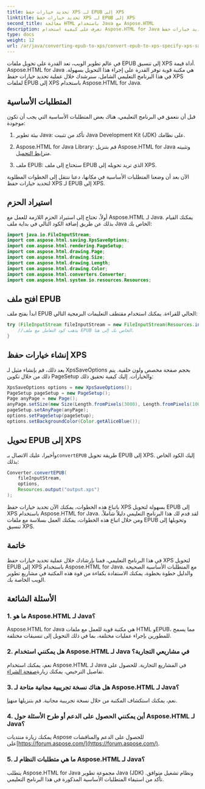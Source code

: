 ```yaml
---
title: تحديد خيارات حفظ XPS لـ EPUB إلى XPS
linktitle: تحديد خيارات حفظ XPS لـ EPUB إلى XPS
second_title: معالجة HTML باستخدام Java مع Aspose.HTML
description: تعرف على كيفية استخدام Aspose.HTML for Java لتحديد خيارات حفظ XPS لملفات EPUB إلى XPS في هذا البرنامج التعليمي خطوة بخطوة. قم بتحويل ملفات EPUB بسلاسة.
type: docs
weight: 12
url: /ar/java/converting-epub-to-xps/convert-epub-to-xps-specify-xps-save-options/
---
```

في عالم تطوير الويب، تعد القدرة على تحويل ملفات EPUB إلى تنسيق XPS أداة قيمة. Aspose.HTML for Java هي مكتبة قوية توفر القدرة على إجراء هذا التحويل بسهولة. في هذا البرنامج التعليمي الشامل، سنرشدك خلال عملية تحديد خيارات حفظ XPS لملفات EPUB إلى XPS باستخدام Aspose.HTML for Java.

## المتطلبات الأساسية

قبل أن نتعمق في البرنامج التعليمي، هناك بعض المتطلبات الأساسية التي يجب أن تكون موجودة:

1. بيئة تطوير Java: تأكد من تثبيت Java Development Kit (JDK) على نظامك.

2.  Aspose.HTML for Java Library: قم بتنزيل Aspose.HTML for Java وتثبيته من[رابط التحميل](https://releases.aspose.com/html/java/).

3. ملف EPUB: ستحتاج إلى ملف EPUB الذي تريد تحويله إلى XPS.

الآن بعد أن وضعنا المتطلبات الأساسية في مكانها، دعنا ننتقل إلى الخطوات المطلوبة لتحديد خيارات حفظ XPS لـ EPUB إلى XPS.

## استيراد الحزم

أولاً، تحتاج إلى استيراد الحزم اللازمة للعمل مع Aspose.HTML لـ Java. يمكنك القيام بذلك عن طريق إضافة الكود التالي في بداية ملف Java الخاص بك:

```java
import java.io.FileInputStream;
import com.aspose.html.saving.XpsSaveOptions;
import com.aspose.html.rendering.PageSetup;
import com.aspose.html.drawing.Page;
import com.aspose.html.drawing.Size;
import com.aspose.html.drawing.Length;
import com.aspose.html.drawing.Color;
import com.aspose.html.converters.Converter;
import com.aspose.html.system.io.resources.Resources;
```

## افتح ملف EPUB

ابدأ بفتح ملف EPUB الحالي للقراءة. يمكنك استخدام مقتطف التعليمات البرمجية التالي:

```java
try (FileInputStream fileInputStream = new FileInputStream(Resources.input("input.epub"))) {
    //يذهب كود التعامل مع ملف EPUB الخاص بك إلى هنا.
}
```

## إنشاء خيارات حفظ XPS

بعد ذلك، قم بإنشاء مثيل لـ XpsSaveOptions بحجم صفحة مخصص ولون خلفية. يتم ذلك من خلال تكوين PageSetup والخيارات. إليك كيفية تحقيق ذلك:

```java
XpsSaveOptions options = new XpsSaveOptions();
PageSetup pageSetup = new PageSetup();
Page anyPage = new Page();
anyPage.setSize(new Size(Length.fromPixels(3000), Length.fromPixels(1000)));
pageSetup.setAnyPage(anyPage);
options.setPageSetup(pageSetup);
options.setBackgroundColor(Color.getAliceBlue());
```

## تحويل EPUB إلى XPS

 وأخيرا، عليك الاتصال بـ`convertEPUB` طريقة تحويل EPUB إلى XPS. إليك الكود الخاص بذلك:

```java
Converter.convertEPUB(
    fileInputStream,
    options,
    Resources.output("output.xps")
);
```

باتباع هذه الخطوات، يمكنك الآن تحديد خيارات حفظ XPS بسهولة لتحويل EPUB إلى XPS باستخدام Aspose.HTML for Java. لقد قدم لك هذا البرنامج التعليمي دليلاً شاملاً، ومن خلال اتباع هذه الخطوات، يمكنك العمل بسلاسة مع ملفات EPUB وتحويلها إلى تنسيق XPS.

## خاتمة

في هذا البرنامج التعليمي، قمنا بإرشادك خلال عملية تحديد خيارات حفظ XPS لتحويل EPUB إلى XPS باستخدام Aspose.HTML for Java. مع المتطلبات الأساسية الصحيحة والدليل خطوة بخطوة، يمكنك الاستفادة بكفاءة من قوة هذه المكتبة في مشاريع تطوير الويب الخاصة بك.

## الأسئلة الشائعة

### 1. ما هو Aspose.HTML لـ Java؟
Aspose.HTML for Java هي مكتبة قوية للعمل مع ملفات HTML وEPUB، مما يسمح للمطورين بإجراء عمليات مختلفة، بما في ذلك التحويل إلى تنسيقات مختلفة.

### 2. هل يمكنني استخدام Aspose.HTML لـ Java في مشاريعي التجارية؟
 نعم، يمكنك استخدام Aspose.HTML لـ Java في المشاريع التجارية. للحصول على تفاصيل الترخيص، يمكنك زيارة[صفحة الشراء](https://purchase.aspose.com/buy).

### 3. هل هناك نسخة تجريبية مجانية متاحة لـ Aspose.HTML لـ Java؟
 نعم، يمكنك استكشاف المكتبة من خلال نسخة تجريبية مجانية. قم بتنزيلها من[هنا](https://releases.aspose.com/).

### 4. أين يمكنني الحصول على الدعم أو طرح الأسئلة حول Aspose.HTML لـ Java؟
 يمكنك زيارة منتديات Aspose للحصول على الدعم والمناقشات على[https://forum.aspose.com/](https://forum.aspose.com/).

### 5. ما هي متطلبات النظام لـ Aspose.HTML لـ Java؟
يتطلب Aspose.HTML for Java مجموعة تطوير Java (JDK) ونظام تشغيل متوافق. تأكد من استيفاء المتطلبات الأساسية المذكورة في هذا البرنامج التعليمي.
